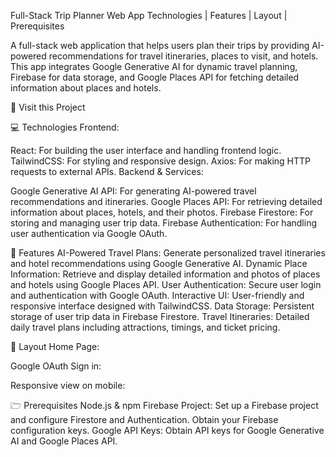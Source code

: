 Full-Stack Trip Planner Web App
Technologies | Features | Layout | Prerequisites

A full-stack web application that helps users plan their trips by providing AI-powered recommendations for travel itineraries, places to visit, and hotels. This app integrates Google Generative AI for dynamic travel planning, Firebase for data storage, and Google Places API for fetching detailed information about places and hotels.

📱 Visit this Project

💻 Technologies
Frontend:

React: For building the user interface and handling frontend logic.
TailwindCSS: For styling and responsive design.
Axios: For making HTTP requests to external APIs.
Backend & Services:

Google Generative AI API: For generating AI-powered travel recommendations and itineraries.
Google Places API: For retrieving detailed information about places, hotels, and their photos.
Firebase Firestore: For storing and managing user trip data.
Firebase Authentication: For handling user authentication via Google OAuth.


🚀 Features
AI-Powered Travel Plans: Generate personalized travel itineraries and hotel recommendations using Google Generative AI.
Dynamic Place Information: Retrieve and display detailed information and photos of places and hotels using Google Places API.
User Authentication: Secure user login and authentication with Google OAuth.
Interactive UI: User-friendly and responsive interface designed with TailwindCSS.
Data Storage: Persistent storage of user trip data in Firebase Firestore.
Travel Itineraries: Detailed daily travel plans including attractions, timings, and ticket pricing.


🎨 Layout
Home Page: 

Google OAuth Sign in: 


Responsive view on mobile:


🗁 Prerequisites
Node.js & npm
Firebase Project: Set up a Firebase project and configure Firestore and Authentication. Obtain your Firebase configuration keys.
Google API Keys: Obtain API keys for Google Generative AI and Google Places API.

